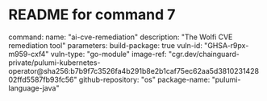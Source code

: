 # README for command 7
command:
name: "ai-cve-remediation"
description: "The Wolfi CVE remediation tool"
parameters:
build-package: true
vuln-id: "GHSA-r9px-m959-cxf4"
vuln-type: "go-module"
image-ref: "cgr.dev/chainguard-private/pulumi-kubernetes-operator@sha256:b7b9f7c3526fa4b291b8e2b1caf75ec62aa5d381023142802ffd5587fb93fc56"
github-repository: "os"
package-name: "pulumi-language-java"